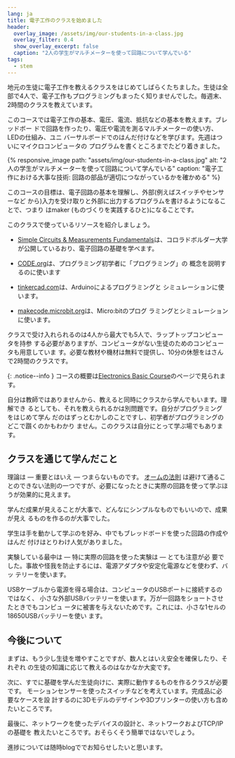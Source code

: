 ```yaml
---
lang: ja
title: 電子工作のクラスを始めました
header:
  overlay_image: /assets/img/our-students-in-a-class.jpg
  overlay_filter: 0.4
  show_overlay_excerpt: false
  caption: "2人の学生がマルチメーターを使って回路について学んでいる"
tags:
  - stem
---
```


地元の生徒に電子工作を教えるクラスをはじめてしばらくたちました。生徒は全部で4人で、電子工作もプログラミングもまったく知りませんでした。毎週末、2時間のクラスを教えています。

このコースでは電子工作の基本、電圧、電流、抵抗などの基本を教えます。ブレッドボー
ドで回路を作ったり、電圧や電流を測るマルチメーターの使い方、LEDの仕組み、ユニ
バーサルボードでのはんだ付けなどを学びます。先週はついにマイクロコンピュータの
プログラムを書くところまでたどり着きました。

{% responsive_image
    path: "assets/img/our-students-in-a-class.jpg"
    alt: "2人の学生がマルチメーターを使って回路について学んでいる"
    caption: "電子工作における大事な技術: 回路の部品が適切につながっているかを確かめる"
%}

このコースの目標は、電子回路の基本を理解し、外部(例えばスイッチやセンサーなど
から)入力を受け取りと外部に出力するプログラムを書けるようになることで、つまり
はmaker (ものづくりを実践するひと)になることです。

このクラスで使っているリソースを紹介しましょう。

* [Simple Circuits & Measurements Fundamentals](https://canvas.colorado.edu/courses/63227/pages/workshop-outline-intro-to-circuits)は、コロラドボルダー大学が公開しているおり、電子回路の基礎を学べます。
* [CODE.org](https://code.org/)は、プログラミング初学者に「プログラミング」の
  概念を説明するのに使います
* [tinkercad.com](https://www.tinkercad.com/)は、Arduinoによるプログラミングと
  シミュレーションに使います。

* [makecode.microbit.org](https://makecode.microbit.org/)は、Micro:bitのプログ
  ラミングとシミュレーションに使います。

クラスで受け入れられるのは4人から最大でも5人で、ラップトップコンピュータを持参
する必要がありますが、コンピュータがない生徒のためのコンピュータも用意していま
す。必要な教材や機材は無料で提供し、10分の休憩をはさんで2時間のクラスです。

{: .notice--info }
コースの概要は[Electronics Basic Course](/makerspace/courses/electronics_basic/)のページで見られます。

自分は教師ではありませんから、教えると同時にクラスから学んでもいます。理解でき
るとしても、それを教えられるかは別問題です。自分がプログラミングをはじめて学ん
だのはずっとむかしのことですし、初学者がプログラミングのどこで躓くのかもわかり
ません。このクラスは自分にとって学ぶ場でもあります。

## クラスを通じて学んだこと

理論は &mdash; 重要とはいえ &mdash; つまらないものです。
[オームの法則](https://ja.wikipedia.org/wiki/%E3%82%AA%E3%83%BC%E3%83%A0%E3%81%AE%E6%B3%95%E5%89%87)
は避けて通ることのできない法則の一つですが、必要になったときに実際の回路を使って学ぶほうが効果的に見えます。

学んだ成果が見えることが大事で、どんなにシンプルなものでもいいので、成果が見え
るものを作るのが大事でした。

学生は手を動かして学ぶのを好み、中でもブレッドボードを使った回路の作成やはんだ
付けはとりわけ人気がありました。

実験している最中は &mdash; 特に実際の回路を使った実験は &mdash; とても注意が必
要でした。事故や怪我を防止するには、電源アダプタや安定化電源などを使わず、バッ
テリーを使います。

USBケーブルから電源を得る場合は、コンピュータのUSBポートに接続するのではなく、
小さな外部USBバッテリーを使います。万が一回路をショートさせたときでもコンピュ
ータに被害を与えないためです。これには、小さな1セルの18650USBバッテリーを使い
ます。

## 今後について

まずは、もう少し生徒を増やすことですが、数人とはいえ安全を確保したり、それぞれ
の生徒の知識に応じて教えるのはなかなか大変です。

次に、すでに基礎を学んだ生徒向けに、実際に動作するものを作るクラスが必要です。
モーションセンサーを使ったスイッチなどを考えています。完成品に必要なケースを設
計するのに3Dモデルのデザインや3Dプリンターの使い方も含めたいところです。

最後に、ネットワークを使ったデバイスの設計と、ネットワークおよびTCP/IPの基礎を
教えたいところです。おそらくそう簡単ではないでしょう。

進捗については随時blogででお知らせしたいと思います。
